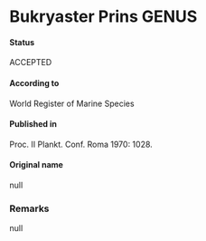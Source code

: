 Bukryaster Prins GENUS
=======

#### Status
ACCEPTED

#### According to
World Register of Marine Species

#### Published in
Proc. II Plankt. Conf. Roma 1970: 1028.

#### Original name
null

### Remarks
null